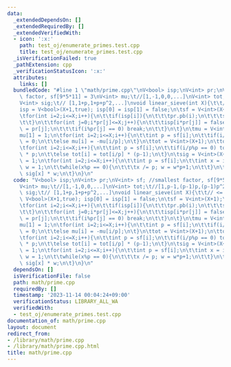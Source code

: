 ```yaml
---
data:
  _extendedDependsOn: []
  _extendedRequiredBy: []
  _extendedVerifiedWith:
  - icon: ':x:'
    path: test_oj/enumerate_primes.test.cpp
    title: test_oj/enumerate_primes.test.cpp
  _isVerificationFailed: true
  _pathExtension: cpp
  _verificationStatusIcon: ':x:'
  attributes:
    links: []
  bundledCode: "#line 1 \"math/prime.cpp\"\nV<bool> isp;\nV<int> pr;\nV<int> sf; //smallest\
    \ factor, sf[9*5*11] = 3\nV<int> mu;\t//[1,-1,0,0,...]\nV<int> tot;\t//[1,p-1,(p-1)p,(p-1)p^2,..]\n\
    V<int> sig;\t// [1,1+p,1+p+p^2,...]\nvoid linear_sieve(int X){\t\t// <= X\n\t\
    isp = V<bool>(X+1,true); isp[0] = isp[1] = false;\n\tsf = V<int>(X+1);\n\tpr.clear();\n\
    \tfor(int i=2;i<=X;i++){\n\t\tif(isp[i]){\n\t\t\tpr.pb(i);\n\t\t\tsf[i] = i;\n\
    \t\t}\n\t\tfor(int j=0;i*pr[j]<=X;j++){\n\t\t\tisp[i*pr[j]] = false;\n\t\t\tsf[i*pr[j]]\
    \ = pr[j];\n\t\t\tif(i%pr[j] == 0) break;\n\t\t}\n\t}\n\tmu = V<int>(X+1);\n\t\
    mu[1] = 1;\n\tfor(int i=2;i<=X;i++){\n\t\tint p = sf[i];\n\t\tif(i/p%p == 0) mu[i]\
    \ = 0;\n\t\telse mu[i] = -mu[i/p];\n\t}\n\ttot = V<int>(X+1);\n\ttot[1] = 1;\n\
    \tfor(int i=2;i<=X;i++){\n\t\tint p = sf[i];\n\t\tif(i/p%p == 0) tot[i] = tot[i/p]\
    \ * p;\n\t\telse tot[i] = tot[i/p] * (p-1);\n\t}\n\tsig = V<int>(X+1);\n\tsig[1]\
    \ = 1;\n\tfor(int i=2;i<=X;i++){\n\t\tint p = sf[i];\n\t\tint x = i;\n\t\tint\
    \ w = 1;\n\t\twhile(x%p == 0){\n\t\t\tx /= p; w = w*p+1;\n\t\t}\n\t\tsig[i] =\
    \ sig[x] * w;\n\t}\n}\n"
  code: "V<bool> isp;\nV<int> pr;\nV<int> sf; //smallest factor, sf[9*5*11] = 3\n\
    V<int> mu;\t//[1,-1,0,0,...]\nV<int> tot;\t//[1,p-1,(p-1)p,(p-1)p^2,..]\nV<int>\
    \ sig;\t// [1,1+p,1+p+p^2,...]\nvoid linear_sieve(int X){\t\t// <= X\n\tisp =\
    \ V<bool>(X+1,true); isp[0] = isp[1] = false;\n\tsf = V<int>(X+1);\n\tpr.clear();\n\
    \tfor(int i=2;i<=X;i++){\n\t\tif(isp[i]){\n\t\t\tpr.pb(i);\n\t\t\tsf[i] = i;\n\
    \t\t}\n\t\tfor(int j=0;i*pr[j]<=X;j++){\n\t\t\tisp[i*pr[j]] = false;\n\t\t\tsf[i*pr[j]]\
    \ = pr[j];\n\t\t\tif(i%pr[j] == 0) break;\n\t\t}\n\t}\n\tmu = V<int>(X+1);\n\t\
    mu[1] = 1;\n\tfor(int i=2;i<=X;i++){\n\t\tint p = sf[i];\n\t\tif(i/p%p == 0) mu[i]\
    \ = 0;\n\t\telse mu[i] = -mu[i/p];\n\t}\n\ttot = V<int>(X+1);\n\ttot[1] = 1;\n\
    \tfor(int i=2;i<=X;i++){\n\t\tint p = sf[i];\n\t\tif(i/p%p == 0) tot[i] = tot[i/p]\
    \ * p;\n\t\telse tot[i] = tot[i/p] * (p-1);\n\t}\n\tsig = V<int>(X+1);\n\tsig[1]\
    \ = 1;\n\tfor(int i=2;i<=X;i++){\n\t\tint p = sf[i];\n\t\tint x = i;\n\t\tint\
    \ w = 1;\n\t\twhile(x%p == 0){\n\t\t\tx /= p; w = w*p+1;\n\t\t}\n\t\tsig[i] =\
    \ sig[x] * w;\n\t}\n}\n"
  dependsOn: []
  isVerificationFile: false
  path: math/prime.cpp
  requiredBy: []
  timestamp: '2023-11-14 00:04:24+09:00'
  verificationStatus: LIBRARY_ALL_WA
  verifiedWith:
  - test_oj/enumerate_primes.test.cpp
documentation_of: math/prime.cpp
layout: document
redirect_from:
- /library/math/prime.cpp
- /library/math/prime.cpp.html
title: math/prime.cpp
---
```

